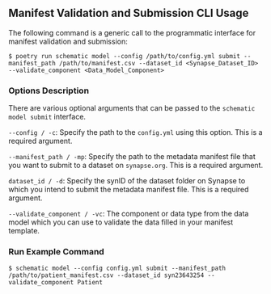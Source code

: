 ## Manifest Validation and Submission CLI Usage

The following command is a generic call to the programmatic interface for manifest validation and submission:

`$ poetry run schematic model --config /path/to/config.yml submit --manifest_path /path/to/manifest.csv --dataset_id <Synapse_Dataset_ID> --validate_component <Data_Model_Component>`

### Options Description

There are various optional arguments that can be passed to the `schematic model submit` interface.

`--config / -c`: Specify the path to the `config.yml` using this option. This is a required argument.

`--manifest_path / -mp`: Specify the path to the metadata manifest file that you want to submit to a dataset on `synapse.org`. This is a required argument.

`dataset_id / -d`: Specify the synID of the dataset folder on Synapse to which you intend to submit the metadata manifest file. This is a required argument.

`--validate_component / -vc`: The component or data type from the data model which you can use to validate the data filled in your manifest template.

### Run Example Command

```$ schematic model --config config.yml submit --manifest_path /path/to/patient_manifest.csv --dataset_id syn23643254 --validate_component Patient```

